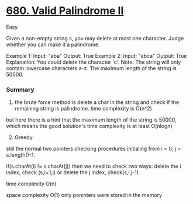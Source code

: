 # [680. Valid Palindrome II](https://leetcode.com/problems/valid-palindrome-ii/)

Easy


Given a non-empty string s, you may delete at most one character. Judge whether you can make it a palindrome.

Example 1:
Input: "aba"
Output: True
Example 2:
Input: "abca"
Output: True
Explanation: You could delete the character 'c'.
Note:
The string will only contain lowercase characters a-z. The maximum length of the string is 50000.


### Summary

1. the brute force method is delete a char in the string and check if the remaining string is palindrome. 
time complexity is O(n^2)

but here there is a hint that the maximum length of the string is 50000, which means the good solution's time complexity is at least O(nlogn)

2. Greedy

still the normal two pointers checking procedures initialing from i = 0; j = s.length()-1.

if(s.charAt(i) != s.charAt(j)) then we need to check two ways: delete the i index, check (s,i+1,j) or delete the j index, check(s,i,j-1).

time complexity O(n)

space complexity O(1) only poninters were stored in the memory
